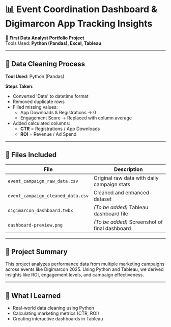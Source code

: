 # 📊 Event Coordination Dashboard & Digimarcon App Tracking Insights

🚀 **First Data Analyst Portfolio Project**  
Tools Used: **Python (Pandas), Excel, Tableau**

---

## 🧹 Data Cleaning Process

**Tool Used**: Python (Pandas)

**Steps Taken**:
- Converted 'Date' to datetime format
- Removed duplicate rows
- Filled missing values:
  - App Downloads & Registrations → 0
  - Engagement Score → Replaced with column average
- Added calculated columns:
  - **CTR** = Registrations / App Downloads
  - **ROI** = Revenue / Ad Spend

---

## 📁 Files Included

| File | Description |
|------|-------------|
| `event_campaign_raw_data.csv` | Original raw data with daily campaign stats |
| `event_campaign_cleaned_data.csv` | Cleaned and enhanced dataset |
| `digimarcon_dashboard.twbx` | *(To be added)* Tableau dashboard file |
| `dashboard-preview.png` | *(To be added)* Screenshot of final dashboard |

---

## 📌 Project Summary

This project analyzes performance data from multiple marketing campaigns across events like Digimarcon 2025. Using Python and Tableau, we derived insights like ROI, engagement levels, and campaign effectiveness.

---

## 📎 What I Learned

- Real-world data cleaning using Python
- Calculating marketing metrics (CTR, ROI)
- Creating interactive dashboards in Tableau

